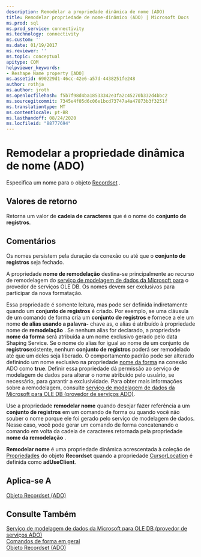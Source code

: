 ```yaml
---
description: Remodelar a propriedade dinâmica de nome (ADO)
title: Remodelar propriedade de nome-dinâmico (ADO) | Microsoft Docs
ms.prod: sql
ms.prod_service: connectivity
ms.technology: connectivity
ms.custom: ''
ms.date: 01/19/2017
ms.reviewer: ''
ms.topic: conceptual
apitype: COM
helpviewer_keywords:
- Reshape Name property [ADO]
ms.assetid: 690229d1-46cc-42e6-a57d-4438251fe248
author: rothja
ms.author: jroth
ms.openlocfilehash: f5b7f98d4ba18533342e3fa2c45270b332d4bbc2
ms.sourcegitcommit: 7345e4f05d6c06e1bcd73747a4a47873b3f3251f
ms.translationtype: MT
ms.contentlocale: pt-BR
ms.lasthandoff: 08/24/2020
ms.locfileid: "88777694"
---
```

# <a name="reshape-name-property-dynamic-ado"></a>Remodelar a propriedade dinâmica de nome (ADO)
Especifica um nome para o objeto [Recordset](./recordset-object-ado.md) .  
  
## <a name="return-values"></a>Valores de retorno  
 Retorna um valor de **cadeia de caracteres** que é o nome do **conjunto de registros**.  
  
## <a name="remarks"></a>Comentários  
 Os nomes persistem pela duração da conexão ou até que o **conjunto de registros** seja fechado.  
  
 A propriedade **nome de remodelação** destina-se principalmente ao recurso de remodelagem do [serviço de modelagem de dados da Microsoft para](../../guide/appendixes/microsoft-data-shaping-service-for-ole-db-ado-service-provider.md) o provedor de serviços OLE DB. Os nomes devem ser exclusivos para participar da nova formatação.  
  
 Essa propriedade é somente leitura, mas pode ser definida indiretamente quando um **conjunto de registros** é criado. Por exemplo, se uma cláusula de um comando de forma cria um **conjunto de registros** e fornece a ele um nome **de alias usando a palavra-** chave as, o alias é atribuído à propriedade nome de **remodelação** . Se nenhum alias for declarado, a propriedade **nome da forma** será atribuída a um nome exclusivo gerado pelo data Shaping Service. Se o nome do alias for igual ao nome de um conjunto de **registros**existente, nenhum **conjunto de registros** poderá ser remodelado até que um deles seja liberado. O comportamento padrão pode ser alterado definindo um nome exclusivo na propriedade [nome da forma]() na conexão ADO como **true**. Definir essa propriedade dá permissão ao serviço de modelagem de dados para alterar o nome atribuído pelo usuário, se necessário, para garantir a exclusividade. Para obter mais informações sobre a remodelagem, consulte [serviço de modelagem de dados da Microsoft para OLE DB (provedor de serviços ADO)](../../guide/appendixes/microsoft-data-shaping-service-for-ole-db-ado-service-provider.md).  
  
 Use a propriedade **remodelar nome** quando desejar fazer referência a um **conjunto de registros** em um comando de forma ou quando você não souber o nome porque ele foi gerado pelo serviço de modelagem de dados. Nesse caso, você pode gerar um comando de forma concatenando o comando em volta da cadeia de caracteres retornada pela propriedade **nome da remodelação** .  
  
 **Remodelar nome** é uma propriedade dinâmica acrescentada à coleção de [Propriedades](./properties-collection-ado.md) do objeto **Recordset** quando a propriedade [CursorLocation](./cursorlocation-property-ado.md) é definida como **adUseClient**.  
  
## <a name="applies-to"></a>Aplica-se A  
 [Objeto Recordset (ADO)](./recordset-object-ado.md)  
  
## <a name="see-also"></a>Consulte Também  
 [Serviço de modelagem de dados da Microsoft para OLE DB (provedor de serviços ADO)](../../guide/appendixes/microsoft-data-shaping-service-for-ole-db-ado-service-provider.md)   
 [Comandos de forma em geral](../../guide/data/shape-commands-in-general.md)   
 [Objeto Recordset (ADO)](./recordset-object-ado.md)